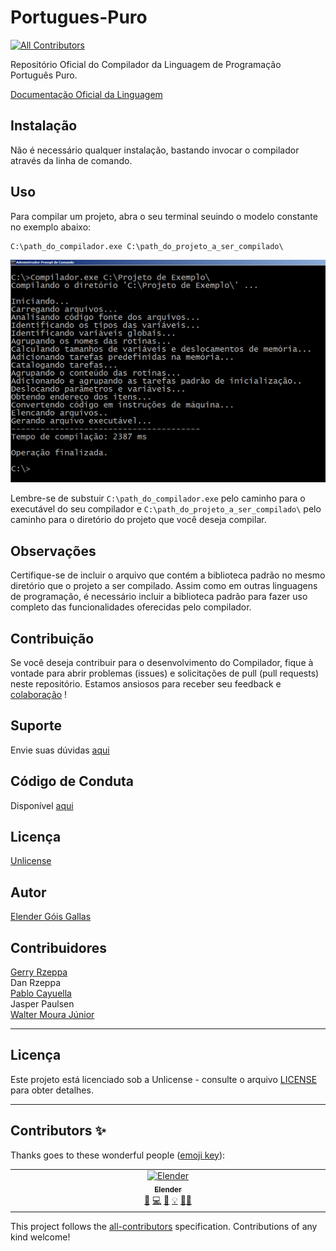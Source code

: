 # Portugues-Puro
<!-- ALL-CONTRIBUTORS-BADGE:START - Do not remove or modify this section -->
[![All Contributors](https://img.shields.io/badge/all_contributors-1-orange.svg?style=flat-square)](#contributors-)
<!-- ALL-CONTRIBUTORS-BADGE:END -->
Repositório Oficial do Compilador da Linguagem de Programação Português Puro.

[Documentação Oficial da Linguagem](https://portugues-puro.gitbook.io/documentacao/)

## Instalação
Não é necessário qualquer instalação, bastando invocar o compilador através da linha de comando.

## Uso
Para compilar um projeto, abra o seu terminal seuindo o modelo constante no exemplo abaixo:

```
C:\path_do_compilador.exe C:\path_do_projeto_a_ser_compilado\
```
![Captura de tela expondo o processo de compilação](https://raw.githubusercontent.com/elenderg/Portugues-Puro/main/Algoritmos%20de%20Exemplo/Processo%20de%20Compilacao.png)

Lembre-se de substuir `C:\path_do_compilador.exe` pelo caminho para o executável do seu compilador e `C:\path_do_projeto_a_ser_compilado\` pelo caminho para o diretório do projeto que você deseja compilar.


## Observações
Certifique-se de incluir o arquivo que contém a biblioteca padrão no mesmo diretório que o projeto a ser compilado. Assim como em outras linguagens de programação, é necessário incluir a biblioteca padrão para fazer uso completo das funcionalidades oferecidas pelo compilador.

## Contribuição
Se você deseja contribuir para o desenvolvimento do Compilador, fique à vontade para abrir problemas (issues) e solicitações de pull (pull requests) neste repositório. Estamos ansiosos para receber seu feedback e [colaboração](https://github.com/elenderg/Portugues-Puro/blob/main/CONTRIBUTING.md) !

## Suporte
Envie suas dúvidas [aqui](https://github.com/elenderg/Portugues-Puro/issues/new/choose)

## Código de Conduta
Disponível [aqui](https://github.com/elenderg/Portugues-Puro/blob/main/CODE_OF_CONDUCT.md  )

## Licença
[Unlicense](https://github.com/elenderg/Portugues-Puro/blob/main/LICENSE)

## Autor
[Elender Góis Gallas](https://www.linkedin.com/in/elender/)

## Contribuidores
[Gerry Rzeppa](https://www.linkedin.com/in/gerry-rzeppa-17b8051b/)  
Dan Rzeppa  
[Pablo Cayuella](https://www.linkedin.com/in/pablo-cayuela-a42b019/)  
Jasper Paulsen  
[Walter Moura Júnior](https://github.com/waltermourajr)  

---





## Licença

Este projeto está licenciado sob a Unlicense - consulte o arquivo [LICENSE](LICENSE) para obter detalhes.

<hr>

## Contributors ✨

Thanks goes to these wonderful people ([emoji key](https://allcontributors.org/docs/en/emoji-key)):

<!-- ALL-CONTRIBUTORS-LIST:START - Do not remove or modify this section -->
<!-- prettier-ignore-start -->
<!-- markdownlint-disable -->
<table>
  <tbody>
    <tr>
      <td align="center" valign="top" width="14.28%"><a href="https://github.com/elenderg"><img src="https://avatars.githubusercontent.com/u/1089556?v=4?s=100" width="100px;" alt="Elender"/><br /><sub><b>Elender</b></sub></a><br /><a href="#ideas-elenderg" title="Ideas, Planning, & Feedback">🤔</a> <a href="https://github.com/elenderg/Portugues-Puro/commits?author=elenderg" title="Code">💻</a> <a href="https://github.com/elenderg/Portugues-Puro/commits?author=elenderg" title="Documentation">📖</a> <a href="#example-elenderg" title="Examples">💡</a> <a href="#mentoring-elenderg" title="Mentoring">🧑‍🏫</a></td>
    </tr>
  </tbody>
</table>

<!-- markdownlint-restore -->
<!-- prettier-ignore-end -->

<!-- ALL-CONTRIBUTORS-LIST:END -->

This project follows the [all-contributors](https://github.com/all-contributors/all-contributors) specification. Contributions of any kind welcome!